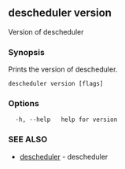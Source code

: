 ## descheduler version

Version of descheduler

### Synopsis

Prints the version of descheduler.

```
descheduler version [flags]
```

### Options

```
  -h, --help   help for version
```

### SEE ALSO

* [descheduler](descheduler.md)	 - descheduler


